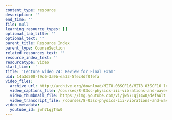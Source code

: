 ```yaml
---
content_type: resource
description: ''
end_time: ''
file: null
learning_resource_types: []
optional_tab_title: ''
optional_text: ''
parent_title: Resource Index
parent_type: CourseSection
related_resources_text: ''
resource_index_text: ''
resourcetype: Video
start_time: ''
title: 'Lecture Video 24: Review for Final Exam'
uid: 14a3d500-f9c6-3a9b-ea33-5fec4df0fefa
video_files:
  archive_url: http://archive.org/download/MIT8.03SCF16/MIT8_03SCF16_lec24_300k.mp4
  video_captions_file: /courses/8-03sc-physics-iii-vibrations-and-waves-fall-2016/66ed6bb669765b0993a60c82a674c4cc_jwh7LqjT4w0.vtt
  video_thumbnail_file: https://img.youtube.com/vi/jwh7LqjT4w0/default.jpg
  video_transcript_file: /courses/8-03sc-physics-iii-vibrations-and-waves-fall-2016/bd36341ba81ca3c9d1bdd6910d6b9502_jwh7LqjT4w0.pdf
video_metadata:
  youtube_id: jwh7LqjT4w0
---
```

